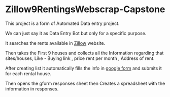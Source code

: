 # Zillow9RentingsWebscrap-Capstone

This project is a form of Automated Data entry project.

We can just say it as Data Entry Bot but only for a specific purpose.

It searches the rents available in [Zillow](https://www.zillow.com/homes/for_rent/1-_beds/?searchQueryState=%7B%22mapBounds%22%3A%7B%22west%22%3A-122.64378584814453%2C%22east%22%3A-122.22287215185547%2C%22south%22%3A37.6481817608909%2C%22north%22%3A37.902182981734065%7D%2C%22isMapVisible%22%3Atrue%2C%22filterState%22%3A%7B%22price%22%3A%7B%22min%22%3A0%2C%22max%22%3A872627%7D%2C%22mp%22%3A%7B%22min%22%3A0%2C%22max%22%3A3000%7D%2C%22beds%22%3A%7B%22min%22%3A1%7D%2C%22fsba%22%3A%7B%22value%22%3Afalse%7D%2C%22fsbo%22%3A%7B%22value%22%3Afalse%7D%2C%22nc%22%3A%7B%22value%22%3Afalse%7D%2C%22fore%22%3A%7B%22value%22%3Afalse%7D%2C%22cmsn%22%3A%7B%22value%22%3Afalse%7D%2C%22auc%22%3A%7B%22value%22%3Afalse%7D%2C%22fr%22%3A%7B%22value%22%3Atrue%7D%2C%22ah%22%3A%7B%22value%22%3Atrue%7D%7D%2C%22isListVisible%22%3Atrue%2C%22mapZoom%22%3A11%7D) website.

Then takes the First 9 houses and collects all the Information regarding that sites/houses,
Like - Buying link , price rent per month , Address of rent.

After creating list it automatically fills the info in [google form](https://forms.gle/ib6CHnyKSCLFyaSR9) and submits it for each rental house.

Then opens the gform responses sheet then Creates a spreadsheet with the information in responses.

